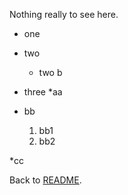 
Nothing really to see here.

* one
* two
  * two b
* three
*aa

* bb
  1. bb1
  2. bb2

*cc

Back to [README](README.md).
